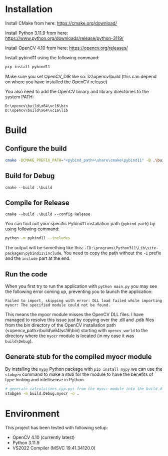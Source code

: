 # Installation

Install CMake from here: https://cmake.org/download/

Install Python 3.11.9 from here: https://www.python.org/downloads/release/python-3119/

Install OpenCV 4.10 from here: https://opencv.org/releases/

Install pybind11 using the following command:

```bash
pip install pybind11
```

Make sure you set OpenCV_DIR like so: D:\opencv\build (this can depend on where you have installed the OpenCV release)

You also need to add the OpenCV binary and library directories to the system PATH:

```
D:\opencv\build\x64\vc16\bin
D:\opencv\build\x64\vc16\lib
```

# Build

## Configure the build

```bash
cmake -DCMAKE_PREFIX_PATH="<pybind_path>\share\cmake\pybind11" -B .\build
```

## Build for Debug

```
cmake --build .\build
```

## Compile for Release

```
cmake --build .\build --config Release
```

You can find out your specific Pybind11 installation path (`pybind_path`) by using following command: 

```bash
python -m pybind11 --includes
```

The output will be something like this: `-ID:\programs\Python311\Lib\site-packages\pybind11\include`.
You need to copy the path without the `-I` prefix and the `include` part at the end.

## Run the code

When you first try to run the application with `python main.py` you may see the following error coming up, preventing you to launch the application:

```
Failed to import, skipping with error: DLL load failed while importing myocr: The specified module could not be found.
```

This means the myocr module misses the OpenCV DLL files. I have managed to resolve this issue just by copying over the .dll and .pdb files from the bin directory of the OpenCV installation path (<opencv_path>\build\x64\vc16\bin) starting with `opencv_world` to the directory where the `myocr` module is located (in my case it was `build\Debug`).


## Generate stub for the compiled myocr module

By installing the `mypy` Python package with `pip install mypy` we can use the `stubgen` command to make a stub for the module to have the benefits of type hinting and intellisense in Python.

```bash
# generate calculations_cpp.pyi from the myocr module into the build directory
stubgen -m build.Debug.myocr -o .
```

# Environment

This project has been tested with following setup:

- OpenCV 4.10 (currently latest)
- Python 3.11.9
- VS2022 Compiler (MSVC 19.41.34120.0)
